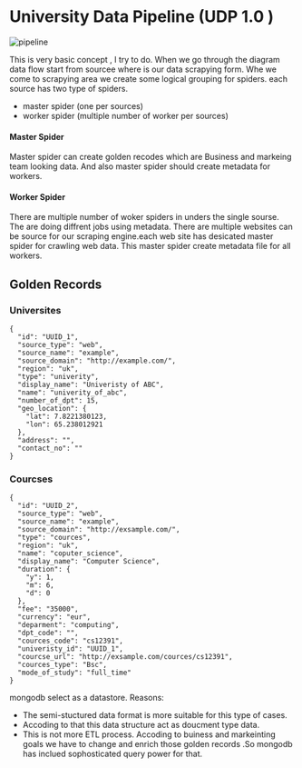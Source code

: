 # University Data Pipeline (UDP 1.0 )

![pipeline](https://raw.githubusercontent.com/IsuraNimalasri/university/master/Pipeline.jpg?token=ACEWOAX5JYD3YKWFFCZDAJC6GHCT6)

This is very basic concept , I try to do. When we go through the diagram data flow start from sourcee where is our data scrapying form. Whe we come to scrapying area we create some logical grouping for spiders. each source has two type of spiders. 

- master spider (one per sources)
- worker spider (multiple number of worker per sources)

#### Master Spider 
Master spider can create golden recodes which are Business and markeing team looking data. And also master spider should create metadata for workers.

#### Worker Spider 
There are multiple number of woker spiders in unders the single sourse. The are doing diffrent jobs using metadata.
There are multiple websites can be source for our scraping engine.each web site has desicated master spider for crawling web data.
This master spider create metadata file for all workers. 


## Golden Records 

### Universites 

```
{
  "id": "UUID_1",
  "source_type": "web",
  "source_name": "example",
  "source_domain": "http://example.com/",
  "region": "uk",
  "type": "univerity",
  "display_name": "Univeristy of ABC",
  "name": "univerity_of_abc",
  "number_of_dpt": 15,
  "geo_location": {
    "lat": 7.8221380123,
    "lon": 65.238012921
  },
  "address": "",
  "contact_no": ""
}

```

### Courcses

```
{
  "id": "UUID_2",
  "source_type": "web",
  "source_name": "example",
  "source_domain": "http://exsample.com/",
  "type": "cources",
  "region": "uk",
  "name": "coputer_science",
  "display_name": "Computer Science",
  "duration": {
    "y": 1,
    "m": 6,
    "d": 0
  },
  "fee": "35000",
  "currency": "eur",
  "deparment": "computing",
  "dpt_code": "",
  "cources_code": "cs12391",
  "univeristy_id": "UUID_1",
  "courcse_url": "http://exsample.com/cources/cs12391",
  "cources_type": "Bsc",
  "mode_of_study": "full_time"
}

```

mongodb select as a datastore.
Reasons:
 - The semi-stuctured data format is more suitable for this type of cases.
 - Accoding to that this data structure act as doucment type data.
 - This is not more ETL process. Accoding to buiness and markeinting goals we have to change and enrich those golden records .So mongodb has inclued sophosticated query power for that.





